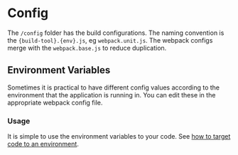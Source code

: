 # Config

The `/config` folder has the build configurations. The naming convention is the `{build-tool}.{env}.js`, eg `webpack.unit.js`. The webpack configs merge with the `webpack.base.js` to reduce duplication.

## Environment Variables

Sometimes it is practical to have different config values according to the environment that the application is running in. You can edit these in the appropriate webpack config file.

### Usage

It is simple to use the environment variables to your code. See [how to target code to an environment](./targeting-code.md).
